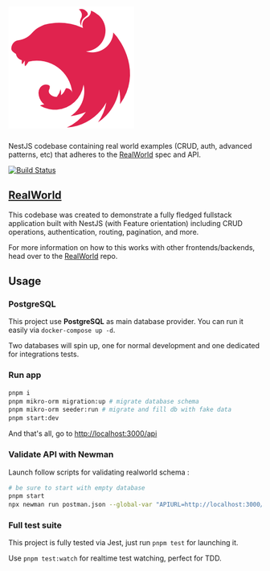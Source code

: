 # ![RealWorld Example App](logo.png)

NestJS codebase containing real world examples (CRUD, auth, advanced patterns, etc) that adheres to the [RealWorld](https://github.com/gothinkster/realworld-example-apps) spec and API.

[![Build Status](https://drone.okami101.io/api/badges/adr1enbe4udou1n/nestjs-realworld-example-app/status.svg)](https://drone.okami101.io/adr1enbe4udou1n/nestjs-realworld-example-app)

## [RealWorld](https://github.com/gothinkster/realworld)

This codebase was created to demonstrate a fully fledged fullstack application built with NestJS (with Feature orientation) including CRUD operations, authentication, routing, pagination, and more.

For more information on how to this works with other frontends/backends, head over to the [RealWorld](https://github.com/gothinkster/realworld) repo.

## Usage

### PostgreSQL

This project use **PostgreSQL** as main database provider. You can run it easily via `docker-compose up -d`.

Two databases will spin up, one for normal development and one dedicated for integrations tests.

### Run app

```sh
pnpm i
pnpm mikro-orm migration:up # migrate database schema
pnpm mikro-orm seeder:run # migrate and fill db with fake data
pnpm start:dev
```

And that's all, go to <http://localhost:3000/api>

### Validate API with Newman

Launch follow scripts for validating realworld schema :

```sh
# be sure to start with empty database
pnpm start
npx newman run postman.json --global-var "APIURL=http://localhost:3000/api" --global-var="USERNAME=johndoe" --global-var="EMAIL=john.doe@example.com" --global-var="PASSWORD=password"
```

### Full test suite

This project is fully tested via Jest, just run `pnpm test` for launching it.

Use `pnpm test:watch` for realtime test watching, perfect for TDD.
